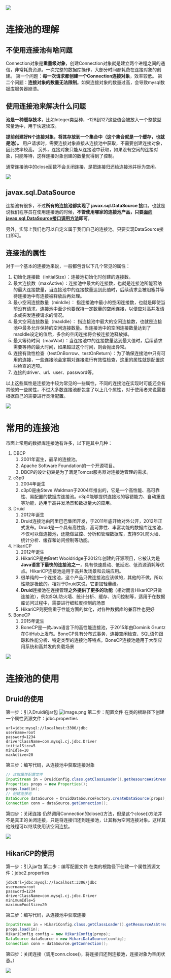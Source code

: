 ![](https://cdn.nlark.com/yuque/0/2023/jpeg/21376908/1692002570088-3338946f-42b3-4174-8910-7e749c31e950.jpeg#averageHue=%23f9f8f8&from=url&id=QuvZJ&originHeight=78&originWidth=1400&originalType=binary&ratio=1&rotation=0&showTitle=false&status=done&style=shadow&title=)
# 连接池的理解

## 不使用连接池有啥问题
Connection对象是**重量级对象**，创建Connection对象就是建立两个进程之间的通信，非常耗费资源。一次完整的数据库操作，大部分时间都耗费在连接对象的创建。
第一个问题：**每一次请求都创建一个Connection连接对象**，效率较低。
第二个问题：**连接对象的数量无法限制**。如果连接对象的数量过高，会导致mysql数据库服务器崩溃。

## 使用连接池来解决什么问题

**池是一种缓存技术**，比如Integer类型种，-128到127这些值会被放入一个整数型常量池中，用于快速读取。

**提前创建好N个连接对象，将其存放到一个集合中（这个集合就是一个缓存，也就是池）。**
用户请求时，需要连接对象直接从连接池中获取，不需要创建连接对象，因此效率较高。
另外，连接对象只能从连接池中获取，如果没有空闲的连接对象，只能等待，这样连接对象创建的数量就得到了控制。

通常连接池中的close函数不会关闭连接，是把连接归还给连接池并标为空闲。

![](https://cdn.nlark.com/yuque/0/2023/jpeg/21376908/1692002570088-3338946f-42b3-4174-8910-7e749c31e950.jpeg#averageHue=%23f9f8f8&from=url&id=EwEtJ&originHeight=78&originWidth=1400&originalType=binary&ratio=1&rotation=0&showTitle=false&status=done&style=shadow&title=)
## javax.sql.DataSource
连接池有很多，不过**所有的连接池都实现了 javax.sql.DataSource 接口**。也就是说我们程序员在使用连接池的时候，**不管使用哪家的连接池产品，只要<u>面向javax.sql.DataSource接口调用方法</u>即可**。

另外，实际上我们也可以自定义属于我们自己的连接池。只要实现DataSource接口即可。
## 连接池的属性
对于一个基本的连接池来说，一般都包含以下几个常见的属性：

1.  初始化连接数（initialSize）：连接池初始化时创建的连接数。 
2.  最大连接数（maxActive）：连接池中最大的连接数，也就是连接池所能容纳的最大连接数量，当连接池中的连接数量达到此值时，后续请求会被阻塞并等待连接池中有连接被释放后再处理。 
3.  最小空闲连接数量（minIdle）： 指连接池中最小的空闲连接数，也就是即使当前没有请求，连接池中至少也要保持一定数量的空闲连接，以便应对高并发请求或突发连接请求的情况。
4.  最大空闲连接数量（maxIdle）： 指连接池中最大的空闲连接数，也就是连接池中最多允许保持的空闲连接数量。当连接池中的空闲连接数量达到了maxIdle设定的值后，多余的空闲连接将会被连接池释放掉。
5.  最大等待时间（maxWait）：当连接池中的连接数量达到最大值时，后续请求需要等待的最大时间，如果超过这个时间，则会抛出异常。 
6.  连接有效性检查（testOnBorrow、testOnReturn）：为了确保连接池中只有可用的连接，一些连接池会定期对连接进行有效性检查，这里的属性就是配置这些检查的选项。 
7.  连接的driver、url、user、password等。 

以上这些属性是连接池中较为常见的一些属性，不同的连接池在实现时可能还会有其他的一些属性，不过大多数连接池都包含了以上几个属性，对于使用者来说需要根据自己的需要进行灵活配置。

![](https://cdn.nlark.com/yuque/0/2023/jpeg/21376908/1692002570088-3338946f-42b3-4174-8910-7e749c31e950.jpeg#averageHue=%23f9f8f8&from=url&id=gbJUU&originHeight=78&originWidth=1400&originalType=binary&ratio=1&rotation=0&showTitle=false&status=done&style=shadow&title=)
# 常用的连接池
市面上常用的数据库连接池有许多，以下是其中几种：

1. DBCP
   1. 2001年诞生，最早的连接池。
   2. Apache Software Foundation的一个开源项目。
   3. DBCP的设计初衷是为了满足Tomcat服务器对连接池管理的需求。
2. c3p0
   1. 2004年诞生
   2. c3p0是由Steve Waldman于2004年推出的，它是一个高性能、高可靠性、易配置的数据库连接池。c3p0能够提供连接池的容错能力、自动重连等功能，适用于高并发场景和数据量大的应用。
3. Druid
   1. 2012年诞生
   2. Druid连接池由阿里巴巴集团开发，于2011年底开始对外公开，2012年正式发布。Druid是一个具有高性能、高可靠性、丰富功能的数据库连接池，不仅可以做连接池，还能做监控、分析和管理数据库，支持SQL防火墙、统计分析、缓存和访问控制等功能。
4. HikariCP
   1. 2012年诞生
   2. HikariCP是由Brett Wooldridge于2012年创建的开源项目，它被认为是**Java语言下最快的连接池之一**，具有快速启动、低延迟、低资源消耗等优点。HikariCP连接池适用于高并发场景和云端应用。
   3. 很单纯的一个连接池，这个产品只做连接池应该做的，其他的不做。所以性能是极致的。相对于Druid来说，它更加轻量级。
   4. **Druid**连接池在连接管理**之外提供了更多的功能**（相对而言HikariCP只做连接池），例如SQL防火墙、统计分析、缓存、访问控制等，适用于在数据库访问过程中，需要进行细粒度控制的场景
   5. HikariCP则更侧重于性能方面的优化，对各种数据库的兼容性也更好
5. BoneCP
   1. 2015年诞生
   2. BoneCP是一款Java语言下的高性能连接池，于2015年由Dominik Gruntz在GitHub上发布。BoneCP具有分布式事务、连接空闲检查、SQL语句跟踪和性能分析、特定类型的连接池等特点。BoneCP连接池适用于大型应用系统和高并发的负载场景

![](https://cdn.nlark.com/yuque/0/2023/jpeg/21376908/1692002570088-3338946f-42b3-4174-8910-7e749c31e950.jpeg#averageHue=%23f9f8f8&from=url&id=GF4Pn&originHeight=78&originWidth=1400&originalType=binary&ratio=1&rotation=0&showTitle=false&status=done&style=shadow&title=)
# 连接池的使用
## Druid的使用
第一步：引入Druid的jar包
![image.png](https://cdn.nlark.com/yuque/0/2024/png/21376908/1713164785681-0fdb049c-2a06-40e4-83cd-bfc876d8b696.png#averageHue=%23fdfcfb&clientId=u80e8c903-6055-4&from=paste&height=66&id=u7fa2aef7&originHeight=66&originWidth=180&originalType=binary&ratio=1&rotation=0&showTitle=false&size=1594&status=done&style=shadow&taskId=u1da80432-7b19-4905-a407-56e3e288d88&title=&width=180)
第二步：配置文件
在类的根路径下创建一个属性资源文件：jdbc.properties

```properties
url=jdbc:mysql://localhost:3306/jdbc
username=root
password=1234
driverClassName=com.mysql.cj.jdbc.Driver
initialSize=5
minIdle=10
maxActive=20
```
第三步：编写代码，从连接池中获取连接对象
```java
// 读取属性配置文件
InputStream in = DruidConfig.class.getClassLoader().getResourceAsStream("jdbc.properties");
Properties props = new Properties();
props.load(in);
// 创建连接池
DataSource dataSource = DruidDataSourceFactory.createDataSource(props);
Connection conn = dataSource.getConnection();
```
第四步：关闭连接
仍然调用Connection的close()方法，但是这个close()方法并不是真正的关闭连接，只是将连接归还到连接池，让其称为空闲连接对象。这样其他线程可以继续使用该空闲连接。

![](https://cdn.nlark.com/yuque/0/2023/jpeg/21376908/1692002570088-3338946f-42b3-4174-8910-7e749c31e950.jpeg#averageHue=%23f9f8f8&from=url&id=jWx0g&originHeight=78&originWidth=1400&originalType=binary&ratio=1&rotation=0&showTitle=false&status=done&style=shadow&title=)
## HikariCP的使用
第一步：引入jar包
第二步：编写配置文件
在类的根路径下创建一个属性资源文件：jdbc2.properties

```properties
jdbcUrl=jdbc:mysql://localhost:3306/jdbc
username=root
password=1234
driverClassName=com.mysql.cj.jdbc.Driver
minimumIdle=5
maximumPoolSize=20
```
第三步：编写代码，从连接池中获取连接
```java
InputStream in = HikariConfig.class.getClassLoader().getResourceAsStream("config.properties");
props.load(in);
HikariConfig config = new HikariConfig(props);
DataSource dataSource = new HikariDataSource(config);
Connection conn = dataSource.getConnection();
```
第四步：关闭连接（调用conn.close()，将连接归还到连接池，连接对象为空闲状态。）

![](https://cdn.nlark.com/yuque/0/2023/jpeg/21376908/1692002570088-3338946f-42b3-4174-8910-7e749c31e950.jpeg#averageHue=%23f9f8f8&from=url&id=ReZzm&originHeight=78&originWidth=1400&originalType=binary&ratio=1&rotation=0&showTitle=false&status=done&style=shadow&title=)


